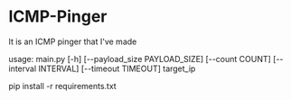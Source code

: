 # ICMP-Pinger
It is an ICMP pinger that I've made

usage: main.py [-h] [--payload_size PAYLOAD_SIZE] [--count COUNT]
               [--interval INTERVAL] [--timeout TIMEOUT]
               target_ip

pip install -r requirements.txt
